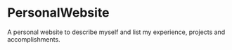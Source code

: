 # PersonalWebsite
A personal website to describe myself and list my experience, projects and accomplishments.
